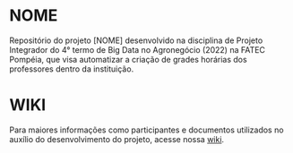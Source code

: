 # NOME
Repositório do projeto [NOME] desenvolvido na disciplina de Projeto Integrador do 4° termo de Big Data no Agronegócio (2022) na FATEC Pompéia, que visa automatizar a criação de grades horárias dos professores dentro da instituição.

# WIKI
Para maiores informações como participantes e documentos utilizados no auxílio do desenvolvimento do projeto, acesse nossa [wiki](https://github.com/MateusBonacinaZ/grade-horaria-ag/wiki).
<br><br>
